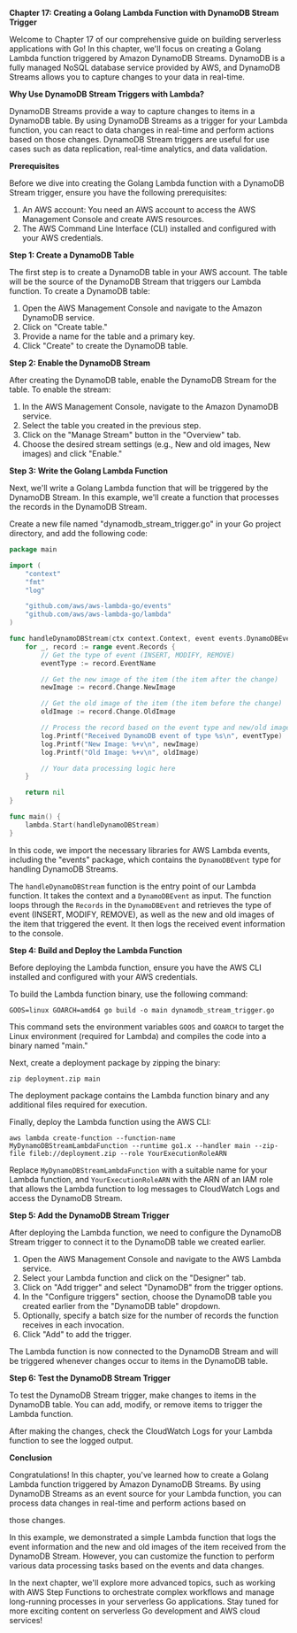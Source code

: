 **Chapter 17: Creating a Golang Lambda Function with DynamoDB Stream Trigger**

Welcome to Chapter 17 of our comprehensive guide on building serverless applications with Go! In this chapter, we'll focus on creating a Golang Lambda function triggered by Amazon DynamoDB Streams. DynamoDB is a fully managed NoSQL database service provided by AWS, and DynamoDB Streams allows you to capture changes to your data in real-time.

**Why Use DynamoDB Stream Triggers with Lambda?**

DynamoDB Streams provide a way to capture changes to items in a DynamoDB table. By using DynamoDB Streams as a trigger for your Lambda function, you can react to data changes in real-time and perform actions based on those changes. DynamoDB Stream triggers are useful for use cases such as data replication, real-time analytics, and data validation.

**Prerequisites**

Before we dive into creating the Golang Lambda function with a DynamoDB Stream trigger, ensure you have the following prerequisites:

1. An AWS account: You need an AWS account to access the AWS Management Console and create AWS resources.
2. The AWS Command Line Interface (CLI) installed and configured with your AWS credentials.

**Step 1: Create a DynamoDB Table**

The first step is to create a DynamoDB table in your AWS account. The table will be the source of the DynamoDB Stream that triggers our Lambda function. To create a DynamoDB table:

1. Open the AWS Management Console and navigate to the Amazon DynamoDB service.
2. Click on "Create table."
3. Provide a name for the table and a primary key.
4. Click "Create" to create the DynamoDB table.

**Step 2: Enable the DynamoDB Stream**

After creating the DynamoDB table, enable the DynamoDB Stream for the table. To enable the stream:

1. In the AWS Management Console, navigate to the Amazon DynamoDB service.
2. Select the table you created in the previous step.
3. Click on the "Manage Stream" button in the "Overview" tab.
4. Choose the desired stream settings (e.g., New and old images, New images) and click "Enable."

**Step 3: Write the Golang Lambda Function**

Next, we'll write a Golang Lambda function that will be triggered by the DynamoDB Stream. In this example, we'll create a function that processes the records in the DynamoDB Stream.

Create a new file named "dynamodb_stream_trigger.go" in your Go project directory, and add the following code:

```go
package main

import (
	"context"
	"fmt"
	"log"

	"github.com/aws/aws-lambda-go/events"
	"github.com/aws/aws-lambda-go/lambda"
)

func handleDynamoDBStream(ctx context.Context, event events.DynamoDBEvent) error {
	for _, record := range event.Records {
		// Get the type of event (INSERT, MODIFY, REMOVE)
		eventType := record.EventName

		// Get the new image of the item (the item after the change)
		newImage := record.Change.NewImage

		// Get the old image of the item (the item before the change)
		oldImage := record.Change.OldImage

		// Process the record based on the event type and new/old images
		log.Printf("Received DynamoDB event of type %s\n", eventType)
		log.Printf("New Image: %+v\n", newImage)
		log.Printf("Old Image: %+v\n", oldImage)

		// Your data processing logic here
	}

	return nil
}

func main() {
	lambda.Start(handleDynamoDBStream)
}
```

In this code, we import the necessary libraries for AWS Lambda events, including the "events" package, which contains the `DynamoDBEvent` type for handling DynamoDB Streams.

The `handleDynamoDBStream` function is the entry point of our Lambda function. It takes the context and a `DynamoDBEvent` as input. The function loops through the `Records` in the `DynamoDBEvent` and retrieves the type of event (INSERT, MODIFY, REMOVE), as well as the new and old images of the item that triggered the event. It then logs the received event information to the console.

**Step 4: Build and Deploy the Lambda Function**

Before deploying the Lambda function, ensure you have the AWS CLI installed and configured with your AWS credentials.

To build the Lambda function binary, use the following command:

```
GOOS=linux GOARCH=amd64 go build -o main dynamodb_stream_trigger.go
```

This command sets the environment variables `GOOS` and `GOARCH` to target the Linux environment (required for Lambda) and compiles the code into a binary named "main."

Next, create a deployment package by zipping the binary:

```
zip deployment.zip main
```

The deployment package contains the Lambda function binary and any additional files required for execution.

Finally, deploy the Lambda function using the AWS CLI:

```
aws lambda create-function --function-name MyDynamoDBStreamLambdaFunction --runtime go1.x --handler main --zip-file fileb://deployment.zip --role YourExecutionRoleARN
```

Replace `MyDynamoDBStreamLambdaFunction` with a suitable name for your Lambda function, and `YourExecutionRoleARN` with the ARN of an IAM role that allows the Lambda function to log messages to CloudWatch Logs and access the DynamoDB Stream.

**Step 5: Add the DynamoDB Stream Trigger**

After deploying the Lambda function, we need to configure the DynamoDB Stream trigger to connect it to the DynamoDB table we created earlier.

1. Open the AWS Management Console and navigate to the AWS Lambda service.
2. Select your Lambda function and click on the "Designer" tab.
3. Click on "Add trigger" and select "DynamoDB" from the trigger options.
4. In the "Configure triggers" section, choose the DynamoDB table you created earlier from the "DynamoDB table" dropdown.
5. Optionally, specify a batch size for the number of records the function receives in each invocation.
6. Click "Add" to add the trigger.

The Lambda function is now connected to the DynamoDB Stream and will be triggered whenever changes occur to items in the DynamoDB table.

**Step 6: Test the DynamoDB Stream Trigger**

To test the DynamoDB Stream trigger, make changes to items in the DynamoDB table. You can add, modify, or remove items to trigger the Lambda function.

After making the changes, check the CloudWatch Logs for your Lambda function to see the logged output.

**Conclusion**

Congratulations! In this chapter, you've learned how to create a Golang Lambda function triggered by Amazon DynamoDB Streams. By using DynamoDB Streams as an event source for your Lambda function, you can process data changes in real-time and perform actions based on

 those changes.

In this example, we demonstrated a simple Lambda function that logs the event information and the new and old images of the item received from the DynamoDB Stream. However, you can customize the function to perform various data processing tasks based on the events and data changes.

In the next chapter, we'll explore more advanced topics, such as working with AWS Step Functions to orchestrate complex workflows and manage long-running processes in your serverless Go applications. Stay tuned for more exciting content on serverless Go development and AWS cloud services!